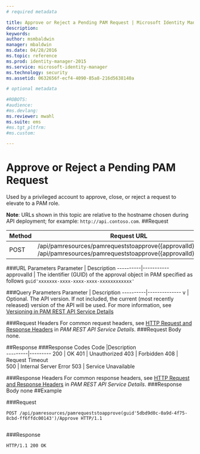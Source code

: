 ```yaml
---
# required metadata

title: Approve or Reject a Pending PAM Request | Microsoft Identity Manager
description:
keywords:
author: msmbaldwin
manager: mbaldwin
ms.date: 04/28/2016
ms.topic: reference
ms.prod: identity-manager-2015
ms.service: microsoft-identity-manager
ms.technology: security
ms.assetid: 0632656f-ecf4-4090-85a8-216d5638140a

# optional metadata

#ROBOTS:
#audience:
#ms.devlang:
ms.reviewer: mwahl
ms.suite: ems
#ms.tgt_pltfrm:
#ms.custom:

---
```


# Approve or Reject a Pending PAM Request
Used by a privileged account to approve, close, or reject a request to elevate to a PAM role.

**Note**: URLs shown in this topic are relative to the hostname chosen during API deployment; for example: `http://api.contoso.com`.
##Request


Method  |Request URL  
---------|---------
POST     |/api/pamresources/pamrequeststoapprove({approvalId)/Approve <br/>/api/pamresources/pamrequeststoapprove({approvalId)/Reject

###URL Parameters
Parameter | Description
----------|-----------
approvalId | The identifier (GUID) of the approval object in PAM specified as follows `guid'xxxxxxx-xxxx-xxxx-xxxx-xxxxxxxxxxxx'`

###Query Parameters
Parameter | Description
----------|--------------
v | Optional. The API version. If not included, the current (most recently released) version of the API will be used. For more information, see [Versioning in PAM REST API Service Details](privileged-access-management-rest-api-service-details.md#Versioning)


###Request Headers
For common request headers, see [HTTP Request and Response Headers](privileged-access-management-rest-api-service-details.md#HttpHeaders) in *PAM REST API Service Details*.
###Request Body
none.

##Response
###Response Codes
Code  |Description  
---------|---------
200 | OK
401 | Unauthorized
403 | Forbidden
408 | Request Timeout   
500 | Internal Server Error
503 | Service Unavailable

###Response Headers
For common response headers, see [HTTP Request and Response Headers](privileged-access-management-rest-api-service-details.md#HttpHeaders) in *PAM REST API Service Details*.
###Response Body
none
##Example

###Request
```
POST /api/pamresources/pamrequeststoapprove(guid'5dbd9d0c-0a9d-4f75-8cbd-ff6ffdc00143')/Approve HTTP/1.1


```
###Response
```
HTTP/1.1 200 OK

```       
